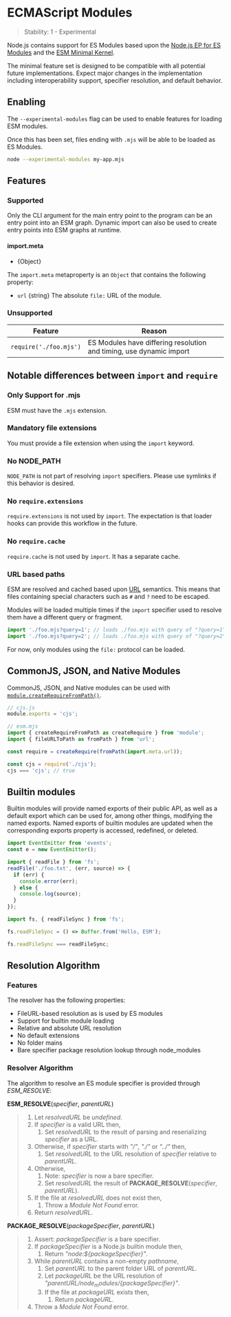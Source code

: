 # ECMAScript Modules

<!--introduced_in=v8.5.0-->
<!-- type=misc -->

> Stability: 1 - Experimental

<!--name=esm-->

Node.js contains support for ES Modules based upon the
[Node.js EP for ES Modules][] and the [ESM Minimal Kernel][].

The minimal feature set is designed to be compatible with all potential
future implementations. Expect major changes in the implementation including
interoperability support, specifier resolution, and default behavior.

## Enabling

<!-- type=misc -->

The `--experimental-modules` flag can be used to enable features for loading
ESM modules.

Once this has been set, files ending with `.mjs` will be able to be loaded
as ES Modules.

```sh
node --experimental-modules my-app.mjs
```

## Features

<!-- type=misc -->

### Supported

Only the CLI argument for the main entry point to the program can be an entry
point into an ESM graph. Dynamic import can also be used to create entry points
into ESM graphs at runtime.

#### import.meta

* {Object}

The `import.meta` metaproperty is an `Object` that contains the following
property:

* `url` {string} The absolute `file:` URL of the module.

### Unsupported

| Feature | Reason |
| --- | --- |
| `require('./foo.mjs')` | ES Modules have differing resolution and timing, use dynamic import |

## Notable differences between `import` and `require`

### Only Support for .mjs

ESM must have the `.mjs` extension.

### Mandatory file extensions

You must provide a file extension when using the `import` keyword.

### No NODE_PATH

`NODE_PATH` is not part of resolving `import` specifiers. Please use symlinks
if this behavior is desired.

### No `require.extensions`

`require.extensions` is not used by `import`. The expectation is that loader
hooks can provide this workflow in the future.

### No `require.cache`

`require.cache` is not used by `import`. It has a separate cache.

### URL based paths

ESM are resolved and cached based upon [URL](https://url.spec.whatwg.org/)
semantics. This means that files containing special characters such as `#` and
`?` need to be escaped.

Modules will be loaded multiple times if the `import` specifier used to resolve
them have a different query or fragment.

```js
import './foo.mjs?query=1'; // loads ./foo.mjs with query of "?query=1"
import './foo.mjs?query=2'; // loads ./foo.mjs with query of "?query=2"
```

For now, only modules using the `file:` protocol can be loaded.

## CommonJS, JSON, and Native Modules

CommonJS, JSON, and Native modules can be used with [`module.createRequireFromPath()`][].

```js
// cjs.js
module.exports = 'cjs';

// esm.mjs
import { createRequireFromPath as createRequire } from 'module';
import { fileURLToPath as fromPath } from 'url';

const require = createRequire(fromPath(import.meta.url));

const cjs = require('./cjs');
cjs === 'cjs'; // true
```

## Builtin modules

Builtin modules will provide named exports of their public API, as well as a
default export which can be used for, among other things, modifying the named
exports. Named exports of builtin modules are updated when the corresponding
exports property is accessed, redefined, or deleted.

```js
import EventEmitter from 'events';
const e = new EventEmitter();
```

```js
import { readFile } from 'fs';
readFile('./foo.txt', (err, source) => {
  if (err) {
    console.error(err);
  } else {
    console.log(source);
  }
});
```

```js
import fs, { readFileSync } from 'fs';

fs.readFileSync = () => Buffer.from('Hello, ESM');

fs.readFileSync === readFileSync;
```

## Resolution Algorithm

### Features

The resolver has the following properties:

* FileURL-based resolution as is used by ES modules
* Support for builtin module loading
* Relative and absolute URL resolution
* No default extensions
* No folder mains
* Bare specifier package resolution lookup through node_modules

### Resolver Algorithm

The algorithm to resolve an ES module specifier is provided through
_ESM_RESOLVE_:

**ESM_RESOLVE**(_specifier_, _parentURL_)
> 1. Let _resolvedURL_ be _undefined_.
> 1. If _specifier_ is a valid URL then,
>    1. Set _resolvedURL_ to the result of parsing and reserializing
>       _specifier_ as a URL.
> 1. Otherwise, if _specifier_ starts with _"/"_, _"./"_ or _"../"_ then,
>    1. Set _resolvedURL_ to the URL resolution of _specifier_ relative to
>       _parentURL_.
> 1. Otherwise,
>    1. Note: _specifier_ is now a bare specifier.
>    1. Set _resolvedURL_ the result of
>       **PACKAGE_RESOLVE**(_specifier_, _parentURL_).
> 1. If the file at _resolvedURL_ does not exist then,
>    1. Throw a _Module Not Found_ error.
> 1. Return _resolvedURL_.

**PACKAGE_RESOLVE**(_packageSpecifier_, _parentURL_)
> 1. Assert: _packageSpecifier_ is a bare specifier.
> 1. If _packageSpecifier_ is a Node.js builtin module then,
>    1. Return _"node:${packageSpecifier}"_.
> 1. While _parentURL_ contains a non-empty _pathname_,
>    1. Set _parentURL_ to the parent folder URL of _parentURL_.
>    1. Let _packageURL_ be the URL resolution of
>       _"${parentURL}/node_modules/${packageSpecifier}"_.
>    1. If the file at _packageURL_ exists then,
>       1. Return _packageURL_.
> 1. Throw a _Module Not Found_ error.

[Node.js EP for ES Modules]: https://github.com/nodejs/node-eps/blob/master/002-es-modules.md
[`module.createRequireFromPath()`]: modules.html#modules_module_createrequirefrompath_filename
[ESM Minimal Kernel]: https://github.com/nodejs/modules/blob/master/doc/plan-for-new-modules-implementation.md
